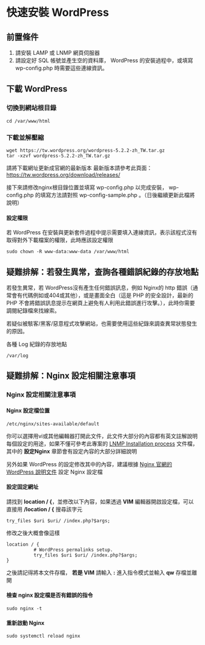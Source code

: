 #  快速安裝 WordPress

## 前置條件
 1. 請安裝 LAMP 或 LNMP 網頁伺服器
 2. 請設定好 SQL 帳號並產生空的資料庫， WordPress 的安裝過程中，或填寫  wp-config.php 時需要這些連線資訊。


## 下載 WordPress  

###  切換到網站根目錄
    cd /var/www/html

### 下載並解壓縮

    wget https://tw.wordpress.org/wordpress-5.2.2-zh_TW.tar.gz  
    tar -xzvf wordpress-5.2.2-zh_TW.tar.gz  

請將下載網址更新成官網的最新版本
最新版本請參考此頁面：https://tw.wordpress.org/download/releases/  

接下來請修改nginx根目錄位置並填寫 wp-config.php 以完成安裝， wp-config.php 的填寫方法請對照 wp-config-sample.php 。（日後繼續更新此檔將說明）


#### 設定權限

若 WordPress 在安裝與更新套件過程中提示需要填入連線資訊，表示該程式沒有取得對外下載檔案的權限，此時應該設定權限

    sudo chown -R www-data:www-data /var/www/html

## 疑難排解：若發生異常，查詢各種錯誤紀錄的存放地點
若發生異常，若 WordPress沒有產生任何錯誤訊息，例如 Nginx的 http 錯誤（通常會有代碼例如或404或其他），或是畫面全白（這是 PHP 的安全設計，最新的 PHP 不會將錯誤訊息提示在網頁上避免有人利用此錯誤進行攻擊。），此時你需要調閱紀錄檔來找線索。

若疑似被駭客/黑客/惡意程式攻擊網站，也需要使用這些紀錄來調查異常狀態發生的原因。

各種 Log 紀錄的存放地點

    /var/log

    


## 疑難排解：Nginx  設定相關注意事項

### Nginx  設定相關注意事項
#### Nginx 設定檔位置    

    /etc/nginx/sites-available/default

你可以選擇用vi或其他編輯器打開此文件，此文件大部分的內容都有英文註解說明每個設定的用途，如果不懂可參考此專案的 [LNMP Installation process](https://github.com/toppy368/ubuntu-vps-doc/blob/master/LNMP%20Installation%20process.md) 文件檔，其中的 **設定Nginx** 章節會有設定內容的大部分詳細說明

另外如果 WordPress 的設定修改其中的內容，建議根據 [Nginx 官網的 WordPress 說明文件](https://www.nginx.com/resources/wiki/start/topics/recipes/wordpress/ )  設定 Nginx 設定檔

#### 設定固定網址  
請找到 **location / {**，並修改以下內容，如果透過 **VIM** 編輯器開啟設定檔，可以直接用 **/location / {** 搜尋該字元   

    try_files $uri $uri/ /index.php?$args;

 修改之後大概會像這樣  

    location / {
              # WordPress permalinks setup.
              try_files $uri $uri/ /index.php?$args;
    }

之後請記得將本文件存檔， **若是 VIM** 請輸入 **:** 進入指令模式並輸入 **qw** 存檔並離開

#### 檢查 nginx 設定檔是否有錯誤的指令  

    sudo nginx -t

#### 重新啟動 Nginx  

    sudo systemctl reload nginx
